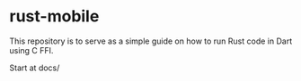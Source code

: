 # rust-mobile

This repository is to serve as a simple guide on how to run Rust code in Dart using C FFI.

Start at docs/
